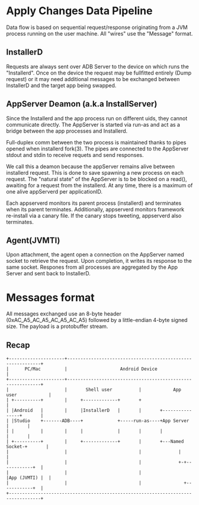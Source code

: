 # Apply Changes Data Pipeline

Data flow is based on sequential request/response originating from a JVM process running on the user machine.
All "wires" use the "Message" format.

## InstallerD

Requests are always sent over ADB Server to the device on which runs the "Installerd". Once on the device
the request may be fullfitted entirely (Dump request) or it may need additional messages to be exchanged
between InstallerD and the target app being swapped.

## AppServer Deamon (a.k.a InstallServer)

Since the Installerd and the app process run on different uids, they cannot communicate directly. The AppServer
is started via run-as and act as a bridge between the app processes and Installerd.

Full-duplex comm between the two process is maintained thanks to pipes opened when installerd fork(3).
The pipes are connected to the AppServer stdout and stdin to receive requets and send responses.

We call this a deamon because the appServer remains alive between installerd request. This is done to save spawning a
new process on each request. The "natural state" of the AppServer is to be blocked on a read(), awaiting for a request
from the installerd. At any time, there is a maximum of one alive appServerd per applicationID.

Each appserverd monitors its parent process (installerd) and terminates when its parent terminates.
Additionally, appserverd monitors framework re-install via a canary file. If the canary stops tweeting, appserverd also
terminates.

## Agent(JVMTI)

Upon attachment, the agent open a connection on the AppServer named socket to retrieve the request. Upon
completion, it writes its response to the same socket. Respones from all processes are aggregated by the
App Server and sent back to InstallerD.

# Messages format

All messages exchanged use an 8-byte header (0xAC_A5_AC_A5_AC_A5_AC_A5) followed by a little-endian 4-byte
signed size. The payload is a protobuffer stream.
## Recap

```
+---------------------+------------------------------------------------------------+
|      PC/Mac         |                    Android Device                          |
+---------------------+------------------------------------------------------------+
|                     |       Shell user          |            App user            |
| +----------+        |     +-------------+       +                                |
| |Android   |        |     |InstallerD   |       |       +----------------+       |
| |Studio    +-------ADB----+             +-----run-as----+App Server      |       |
| |          |        |     |             |       |       |                |       |
| +----------+        |     +-------------+       |       +---Named Socket-+       |
|                     |                           |              |                 |
|                     |                           |              +-+------------+  |
|                     |                           |                |App (JVMTI) |  |
|                     |                           |                +------------+  |
+----------------------------------------------------------------------------------+
```
